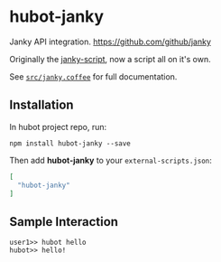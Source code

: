 # hubot-janky

Janky API integration. https://github.com/github/janky

Originally the [janky-script](https://github.com/github/hubot-scripts/blob/master/src/scripts/janky.coffee), now a script all on it's own.

See [`src/janky.coffee`](src/janky.coffee) for full documentation.

## Installation

In hubot project repo, run:

`npm install hubot-janky --save`

Then add **hubot-janky** to your `external-scripts.json`:

```json
[
  "hubot-janky"
]
```

## Sample Interaction

```
user1>> hubot hello
hubot>> hello!
```
